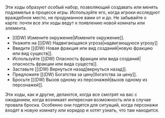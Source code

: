 Эти ходы образуют особый набор, позволяющий создавать или менять подземелье в процессе игры. Используйте его, когда игроки исследуют враждебное место, не продуманное вами от и до. Не забывайте о карте: почти все эти ходы ведут к появлению новой комнаты или элемента.
- [[(DW) Измените окружение|Измените окружение]].
- Укажите на [[(DW) Надвигающаяся угроза|надвигающуюся угрозу]]
- Введите [[(DW) Новая фракция или вид созданий|новую фракцию или вид существ]].
- Используйте [[(DW) Опасность фракции или вида созданий|опасность фракции или вида существ]].
- Заставьте [[(DW) Вернуться назад|вернуться назад]].
- Предложите [[(DW) Богатства за цену|богатства за цену]].
- Бросьте [[(DW) Вызов одному из персонажей|вызов одному из персонажей]].

Эти ходы, как и другие, делаются, когда все смотрят на вас с ожиданием, когда возникает интересная возможность или в случае провала броска. Особенно они годятся для ситуаций, когда персонажи входят в новую комнату или коридор и хотят узнать, что там находится.